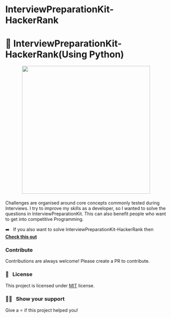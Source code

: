# InterviewPreparationKit-HackerRank
# 🐍 InterviewPreparationKit-HackerRank(Using Python)

<div style='float: center; text-align: center; margin-bottom: 20px' >
  <a href='https://github.com/hansapradhan/InterviewPreparationKit-HackerRank' target="_blank">
  <img width="400px" src="https://juniortech.org/wp-content/uploads/2017/04/python-software-logo-300x158.jpg" />
  </a>
</div>

 Challenges are organised around core concepts commonly tested during Interviews. I try to improve my skills as a developer, so I wanted to solve the questions in InterviewPreparationKit. This can also benefit people who want to get into competitive Programming.

:arrow_right: &nbsp; If you also want to solve InterviewPreparationKit-HackerRank then **[Check this out](https://www.hackerrank.com/interview/interview-preparation-kit)**

### Contribute

Contributions are always welcome! Please create a PR to contribute.

### :pencil: &nbsp; License

This project is licensed under [MIT](https://opensource.org/licenses/MIT) license.

### :woman_astronaut: &nbsp; Show your support

Give a ⭐️ if this project helped you!
